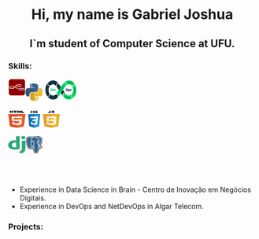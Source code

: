 
<h1 align="center">Hi, my name is Gabriel Joshua</h1>

<h2 align="center">I`m student of Computer Science at UFU.</h2>

### Skills:

<img align="left" alt="Node-red" width="35px" height="35px" src="node-red-icon.png"> <img alt="Python 3" width="35px" height="35px" src="python.svg"> <img alt="DevOps" width="66px" height="45px" src="devops.png">  
<br>
<img align="left" alt="HTML 5" width="35px" height="35px" src="html5.svg"> <img align="left" alt="CSS 3" width="35px" height="35px" src="css3.svg"><img alt="javascript" width="35px" height="35px" src="javascript.svg">
<br>

<img align="left" alt="Django" width="35px" height="35px" src="django.svg">  <img alt="Postgresql" width="35px" height="35px" src="postgresql.svg">

<br></br>
- Experience in Data Science in Brain - Centro de Inovação em Negócios Digitais.
- Experience in DevOps and NetDevOps in Algar Telecom.

### Projects:
